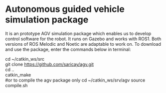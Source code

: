 # Autonomous guided vehicle simulation package
It is an prototype AGV simulation package which enables us to develop control software for the robot. It runs on Gazebo and works with ROS1. Both versions of ROS Melodic and Noetic are adaptable to work on. To download and use the package, enter the commands below in terminal:

cd ~/catkin_ws/src<br/>
git clone https://github.com/saricay/agv.git<br/>
cd ..<br/>
catkin_make<br/>
#or to compile the agv package only
cd ~/catkin_ws/srv/agv
source compile.sh

